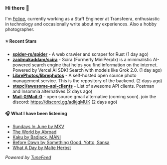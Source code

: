 ### Hi there 👋

I'm [Felipe](https://felipevm.com), currently working as a Staff Engineer at Transfeera, enthusiastic in technology and occasionally write about my experiences. Also a hobby photographer.

#### ⭐ Recent Stars
- **[spider-rs/spider](https://github.com/spider-rs/spider)** - A web crawler and scraper for Rust (1 day ago)
- **[zaidmukaddam/scira](https://github.com/zaidmukaddam/scira)** - Scira (Formerly MiniPerplx) is a minimalistic AI-powered search engine that helps you find information on the internet. Powered by Vercel AI SDK! Search with models like Grok 2.0. (1 day ago)
- **[LibrePhotos/librephotos](https://github.com/LibrePhotos/librephotos)** - A self-hosted open source photo management service. This is the repository of the backend. (2 days ago)
- **[stepci/awesome-api-clients](https://github.com/stepci/awesome-api-clients)** - List of awesome API clients. Postman and Insomnia alternatives (2 days ago)
- **[Mail-0/Mail-0](https://github.com/Mail-0/Mail-0)** - open source gmail alternative (coming soon). join the discord: https://discord.gg/adkjqMUK (2 days ago)

#### 🎧 What I have been listening
- [Sundays In June by MXV](https://open.spotify.com/track/1v8v7qoxmiKMHCgeAsD1Am)
- [The World by Abroad](https://open.spotify.com/track/6RVN9H6vorFr6wFrLEQai7)
- [Kaku by Badjack, MANI](https://open.spotify.com/track/4arkv3EGjTJCpeOeza1FAx)
- [Before Dawn by Something Good, Yotto, Sansa](https://open.spotify.com/track/4eAz5Na2BaEVpPxhOrq5pc)
- [What A Day by Malte Herbst](https://open.spotify.com/track/6NPqQ9t8WV3NrxfEqlt1Lj)

_Powered by [TuneFeed](https://tunefeed.app?ref=github.com)_

